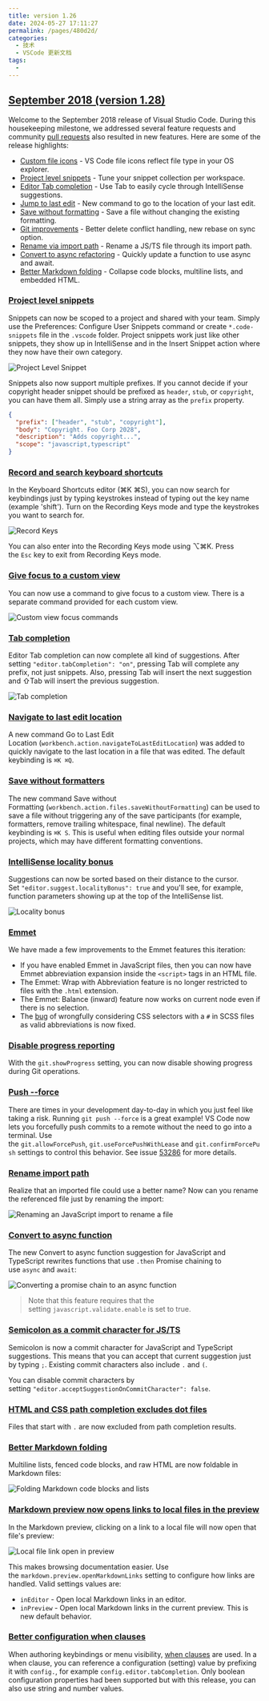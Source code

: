 ```yaml
---
title: version 1.26
date: 2024-05-27 17:11:27
permalink: /pages/480d2d/
categories:
  - 技术
  - VSCode 更新文档
tags:
  -
---
```


## [September 2018 (version 1.28)](https://code.visualstudio.com/updates/v1_28)

Welcome to the September 2018 release of Visual Studio Code. During this housekeeping milestone, we addressed several feature requests and community [pull requests](https://code.visualstudio.com/updates/v1_28#_thank-you) also resulted in new features. Here are some of the release highlights:

- [Custom file icons](https://code.visualstudio.com/updates/v1_28#_file-icons-per-file-type) - VS Code file icons reflect file type in your OS explorer.
- [Project level snippets](https://code.visualstudio.com/updates/v1_28#_project-level-snippets) - Tune your snippet collection per workspace.
- [Editor Tab completion](https://code.visualstudio.com/updates/v1_28#_tab-completion) - Use Tab to easily cycle through IntelliSense suggestions.
- [Jump to last edit](https://code.visualstudio.com/updates/v1_28#_navigate-to-last-edit-location) - New command to go to the location of your last edit.
- [Save without formatting](https://code.visualstudio.com/updates/v1_28#_save-without-formatters) - Save a file without changing the existing formatting.
- [Git improvements](https://code.visualstudio.com/updates/v1_28#_git-integration) - Better delete conflict handling, new rebase on sync option.
- [Rename via import path](https://code.visualstudio.com/updates/v1_28#_rename-import-path) - Rename a JS/TS file through its import path.
- [Convert to async refactoring](https://code.visualstudio.com/updates/v1_28#_convert-to-async-function) - Quickly update a function to use async and await.
- [Better Markdown folding](https://code.visualstudio.com/updates/v1_28#_better-markdown-folding) - Collapse code blocks, multiline lists, and embedded HTML.

### [Project level snippets](https://code.visualstudio.com/updates/v1_28#_project-level-snippets)

Snippets can now be scoped to a project and shared with your team. Simply use the Preferences: Configure User Snippets command or create `*.code-snippets` file in the `.vscode` folder. Project snippets work just like other snippets, they show up in IntelliSense and in the Insert Snippet action where they now have their own category.

![Project Level Snippet](https://code.visualstudio.com/assets/updates/1_28/project-snippet.jpg)

Snippets also now support multiple prefixes. If you cannot decide if your copyright header snippet should be prefixed as `header`, `stub`, or `copyright`, you can have them all. Simply use a string array as the `prefix` property.

```json
{
  "prefix": ["header", "stub", "copyright"],
  "body": "Copyright. Foo Corp 2028",
  "description": "Adds copyright...",
  "scope": "javascript,typescript"
}
```

### [Record and search keyboard shortcuts](https://code.visualstudio.com/updates/v1_28#_record-and-search-keyboard-shortcuts)

In the Keyboard Shortcuts editor (⌘K ⌘S), you can now search for keybindings just by typing keystrokes instead of typing out the key name (example 'shift'). Turn on the Recording Keys mode and type the keystrokes you want to search for.

![Record Keys](https://code.visualstudio.com/assets/updates/1_28/record-keybindings.gif)

You can also enter into the Recording Keys mode using ⌥⌘K. Press the `Esc` key to exit from Recording Keys mode.

### [Give focus to a custom view](https://code.visualstudio.com/updates/v1_28#_give-focus-to-a-custom-view)

You can now use a command to give focus to a custom view. There is a separate command provided for each custom view.

![Custom view focus commands](https://code.visualstudio.com/assets/updates/1_28/custom-view-focus-commands.png)

### [Tab completion](https://code.visualstudio.com/updates/v1_28#_tab-completion)

Editor Tab completion can now complete all kind of suggestions. After setting `"editor.tabCompletion": "on"`, pressing Tab will complete any prefix, not just snippets. Also, pressing Tab will insert the next suggestion and ⇧Tab will insert the previous suggestion.

![Tab completion](https://code.visualstudio.com/assets/updates/1_28/tabcompletion.gif)

### [Navigate to last edit location](https://code.visualstudio.com/updates/v1_28#_navigate-to-last-edit-location)

A new command Go to Last Edit Location (`workbench.action.navigateToLastEditLocation`) was added to quickly navigate to the last location in a file that was edited. The default keybinding is `⌘K ⌘Q`.

### [Save without formatters](https://code.visualstudio.com/updates/v1_28#_save-without-formatters)

The new command Save without Formatting (`workbench.action.files.saveWithoutFormatting`) can be used to save a file without triggering any of the save participants (for example, formatters, remove trailing whitespace, final newline). The default keybinding is `⌘K S`. This is useful when editing files outside your normal projects, which may have different formatting conventions.

### [IntelliSense locality bonus](https://code.visualstudio.com/updates/v1_28#_intellisense-locality-bonus)

Suggestions can now be sorted based on their distance to the cursor. Set `"editor.suggest.localityBonus": true` and you'll see, for example, function parameters showing up at the top of the IntelliSense list.

![Locality bonus](https://code.visualstudio.com/assets/updates/1_28/locality-bonus.png)

### [Emmet](https://code.visualstudio.com/updates/v1_28#_emmet)

We have made a few improvements to the Emmet features this iteration:

- If you have enabled Emmet in JavaScript files, then you can now have Emmet abbreviation expansion inside the `<script>` tags in an HTML file.
- The Emmet: Wrap with Abbreviation feature is no longer restricted to files with the `.html` extension.
- The Emmet: Balance (inward) feature now works on current node even if there is no selection.
- The [bug](https://github.com/microsoft/vscode/issues/56082) of wrongfully considering CSS selectors with a `#` in SCSS files as valid abbreviations is now fixed.

### [Disable progress reporting](https://code.visualstudio.com/updates/v1_28#_disable-progress-reporting)

With the `git.showProgress` setting, you can now disable showing progress during Git operations.

### [Push --force](https://code.visualstudio.com/updates/v1_28#_push-force)

There are times in your development day-to-day in which you just feel like taking a risk. Running `git push --force` is a great example! VS Code now lets you forcefully push commits to a remote without the need to go into a terminal. Use the `git.allowForcePush`, `git.useForcePushWithLease` and `git.confirmForcePush` settings to control this behavior. See issue [53286](https://github.com/microsoft/vscode/pull/53286) for more details.

### [Rename import path](https://code.visualstudio.com/updates/v1_28#_rename-import-path)

Realize that an imported file could use a better name? Now can you rename the referenced file just by renaming the import:

![Renaming an JavaScript import to rename a file](https://code.visualstudio.com/assets/updates/1_28/ts-rename-import.gif)

### [Convert to async function](https://code.visualstudio.com/updates/v1_28#_convert-to-async-function)

The new Convert to async function suggestion for JavaScript and TypeScript rewrites functions that use `.then` Promise chaining to use `async` and `await`:

![Converting a promise chain to an async function](https://code.visualstudio.com/assets/updates/1_28/ts-convert-to-async.gif)

> Note that this feature requires that the setting `javascript.validate.enable` is set to true.

### [Semicolon as a commit character for JS/TS](https://code.visualstudio.com/updates/v1_28#_semicolon-as-a-commit-character-for-jsts)

Semicolon is now a commit character for JavaScript and TypeScript suggestions. This means that you can accept that current suggestion just by typing `;`. Existing commit characters also include `.` and `(`.

You can disable commit characters by setting `"editor.acceptSuggestionOnCommitCharacter": false`.

### [HTML and CSS path completion excludes dot files](https://code.visualstudio.com/updates/v1_28#_html-and-css-path-completion-excludes-dot-files)

Files that start with `.` are now excluded from path completion results.

### [Better Markdown folding](https://code.visualstudio.com/updates/v1_28#_better-markdown-folding)

Multiline lists, fenced code blocks, and raw HTML are now foldable in Markdown files:

![Folding Markdown code blocks and lists](https://code.visualstudio.com/assets/updates/1_28/markdown-folding.gif)

### [Markdown preview now opens links to local files in the preview](https://code.visualstudio.com/updates/v1_28#_markdown-preview-now-opens-links-to-local-files-in-the-preview)

In the Markdown preview, clicking on a link to a local file will now open that file's preview:

![Local file link open in preview](https://code.visualstudio.com/assets/updates/1_28/markdown-preview-link.gif)

This makes browsing documentation easier. Use the `markdown.preview.openMarkdownLinks` setting to configure how links are handled. Valid settings values are:

- `inEditor` - Open local Markdown links in an editor.
- `inPreview` - Open local Markdown links in the current preview. This is new default behavior.

### [Better configuration when clauses](https://code.visualstudio.com/updates/v1_28#_better-configuration-when-clauses)

When authoring keybindings or menu visibility, [when clauses](https://code.visualstudio.com/api/references/when-clause-contexts) are used. In a when clause, you can reference a configuration (setting) value by prefixing it with `config.`, for example `config.editor.tabCompletion`. Only boolean configuration properties had been supported but with this release, you can also use string and number values.
